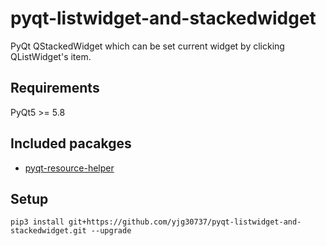 # pyqt-listwidget-and-stackedwidget
PyQt QStackedWidget which can be set current widget by clicking QListWidget's item.

## Requirements
PyQt5 >= 5.8

## Included pacakges
* <a href="https://github.com/yjg30737/pyqt-resource-helper.git">pyqt-resource-helper</a>

## Setup
```pip3 install git+https://github.com/yjg30737/pyqt-listwidget-and-stackedwidget.git --upgrade```

